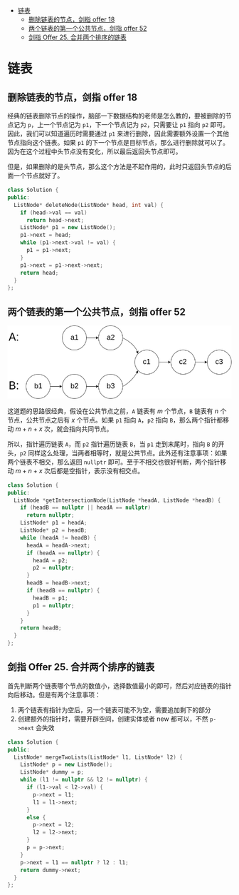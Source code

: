 - [链表](#链表)
  - [删除链表的节点，剑指 offer 18](#删除链表的节点剑指-offer-18)
  - [两个链表的第一个公共节点，剑指 offer 52](#两个链表的第一个公共节点剑指-offer-52)
  - [剑指 Offer 25. 合并两个排序的链表](#剑指-offer-25-合并两个排序的链表)

# 链表

## 删除链表的节点，剑指 offer 18

经典的链表删除节点的操作，脑部一下数据结构的老师是怎么教的，要被删除的节点记为 `p`，上一个节点记为 `p1`，下一个节点记为 `p2`，只需要让 `p1` 指向 `p2` 即可。因此，我们可以知道遍历时需要通过 `p1` 来进行删除，因此需要额外设置一个其他节点指向这个链表。如果 `p1` 的下一个节点是目标节点，那么进行删除就可以了。因为在这个过程中头节点没有变化，所以最后返回头节点即可。

但是，如果删除的是头节点，那么这个方法是不起作用的，此时只返回头节点的后面一个节点就好了。

```cpp
class Solution {
public:
  ListNode* deleteNode(ListNode* head, int val) {
    if (head->val == val)
      return head->next;
    ListNode* p1 = new ListNode();
    p1->next = head;
    while (p1->next->val != val) {
      p1 = p1->next;
    }
    p1->next = p1->next->next;
    return head;
  }
};
```

## 两个链表的第一个公共节点，剑指 offer 52

![](52-1.png)

这道题的思路很经典，假设在公共节点之前，`A` 链表有 $m$ 个节点，`B` 链表有 $n$ 个节点，公共节点之后有 $x$ 个节点。如果 `p1` 指向 `A`，`p2` 指向 `B`，那么两个指针都移动 $m + n + x$ 次，就会指向共同节点。

所以，指针遍历链表 `A`，而 `p2` 指针遍历链表 `B`，当 `p1` 走到末尾时，指向 `B` 的开头，`p2` 同样这么处理，当两者相等时，就是公共节点。此外还有注意事项：如果两个链表不相交，那么返回 `nullptr` 即可。至于不相交也很好判断，两个指针移动 $m + n + x$ 次后都是空指针，表示没有相交点。

```cpp
class Solution {
public:
  ListNode *getIntersectionNode(ListNode *headA, ListNode *headB) {
    if (headB == nullptr || headA == nullptr)
      return nullptr;
    ListNode* p1 = headA;
    ListNode* p2 = headB;
    while (headA != headB) {
      headA = headA->next;
      if (headA == nullptr) {
        headA = p2;
        p2 = nullptr;
      }
      headB = headB->next;
      if (headB == nullptr) {
        headB = p1;
        p1 = nullptr;
      }
    }
    return headB;
  }
};
```

## 剑指 Offer 25. 合并两个排序的链表

首先判断两个链表哪个节点的数值小，选择数值最小的即可，然后对应链表的指针向后移动。但是有两个注意事项：

1. 两个链表有指针为空后，另一个链表可能不为空，需要追加剩下的部分
2. 创建额外的指针时，需要开辟空间，创建实体或者 new 都可以，不然 `p->next` 会失效

```cpp
class Solution {
public:
  ListNode* mergeTwoLists(ListNode* l1, ListNode* l2) {
    ListNode* p = new ListNode();
    ListNode* dummy = p;
    while (l1 != nullptr && l2 != nullptr) {
      if (l1->val < l2->val) {
        p->next = l1;
        l1 = l1->next;
      }
      else {
        p->next = l2;
        l2 = l2->next;
      }
      p = p->next;
    }
    p->next = l1 == nullptr ? l2 : l1;
    return dummy->next;
  }
};
```